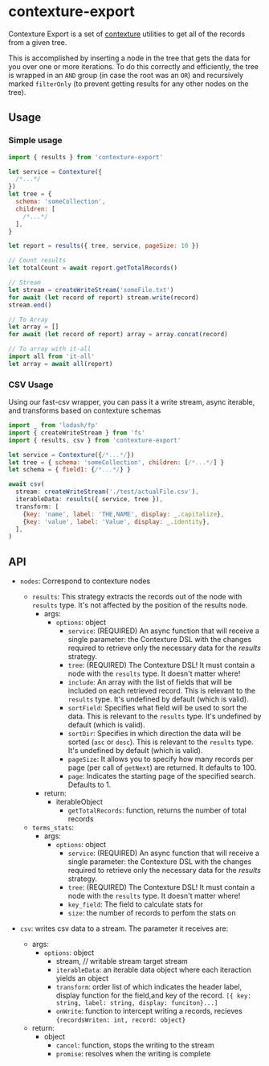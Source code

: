 ﻿# contexture-export

Contexture Export is a set of [contexture](https://github.com/smartprocure/contexture) utilities to get all of the records from a given tree.

This is accomplished by inserting a node in the tree that gets the data for you over one or more iterations. To do this correctly and efficiently, the tree is wrapped in an `AND` group (in case the root was an `OR`) and recursively marked `filterOnly` (to prevent getting results for any other nodes on the tree).

## Usage

### Simple usage

```js
import { results } from 'contexture-export'

let service = Contexture({
  /*...*/
})
let tree = {
  schema: 'someCollection',
  children: [
    /*...*/
  ],
}

let report = results({ tree, service, pageSize: 10 })

// Count results
let totalCount = await report.getTotalRecords()

// Stream
let stream = createWriteStream('someFile.txt')
for await (let record of report) stream.write(record)
stream.end()

// To Array
let array = []
for await (let record of report) array = array.concat(record)

// To array with it-all
import all from 'it-all'
let array = await all(report)
```

### CSV Usage

Using our fast-csv wrapper, you can pass it a write stream, async iterable, and transforms based on contexture schemas

```js
import _ from 'lodash/fp'
import { createWriteStream } from 'fs'
import { results, csv } from 'contexture-export'

let service = Contexture({/*...*/})
let tree = { schema: 'someCollection', children: [/*...*/] }
let schema = { field1: {/*...*/} }

await csv(
  stream: createWriteStream('./test/actualFile.csv'),
  iterableData: results({ service, tree }),
  transform: [
    {key: 'name', label: 'THE,NAME', display: _.capitalize},
    {key: 'value', label: 'Value', display: _.identity},
  ],
)
```

## API

- `nodes`: Correspond to contexture nodes

  - `results`: This strategy extracts the records out of the node with
    `results` type. It's not affected by the position of the
    results node.
    - args:
      - `options`: object
        - `service`: (REQUIRED) An async function that will receive a single parameter:
          the Contexture DSL with the changes required to retrieve only the
          necessary data for the _results_ strategy.
        - `tree`: (REQUIRED) The Contexture DSL! It must contain a node with the
          `results` type. It doesn't matter where!
        - `include`: An array with the list of fields that will
          be included on each retrieved record. This is relevant to the
          `results` type. It's undefined by default (which is valid).
        - `sortField`: Specifies what field will be used to sort the data.
          This is relevant to the `results` type. It's undefined by default
          (which is valid).
        - `sortDir`: Specifies in which direction the data will be sorted
          (`asc` or `desc`). This is relevant to the `results` type. It's
          undefined by default (which is valid).
        - `pageSize`: It allows you to specify how many records per page
          (per call of `getNext`) are returned. It defaults to 100.
        - `page`: Indicates the starting page of the specified search.
          Defaults to 1.
    - return:
      - iterableObject
        - `getTotalRecords`: function, returns the number of total records
  - `terms_stats`:
    - args:
      - `options`: object
        - `service`: (REQUIRED) An async function that will receive a single parameter:
          the Contexture DSL with the changes required to retrieve only the
          necessary data for the _results_ strategy.
        - `tree`: (REQUIRED) The Contexture DSL! It must contain a node with the
          `results` type. It doesn't matter where!
        - `key_field`: The field to calculate stats for
        - `size`: the number of records to perfom the stats on

- `csv`: writes csv data to a stream. The parameter it receives are:
  - args:
    - `options`: object
      - stream, // writable stream target stream
      - `iterableData`: an iterable data object where each iteraction yields an object
      - `transform`: order list of which indicates the header label,
        display function for the field,and key of the record. `[{ key: string, label: string, display: funciton}...]`
      - `onWrite`: function to intercept writing a records, recieves `{recordsWriten: int, record: object}`
  - return:
    - object
      - `cancel`: function, stops the writing to the stream
      - `promise`: resolves when the writing is complete
